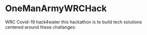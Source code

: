 # OneManArmyWRCHack
WRC Covid-19 hack4water this hackathon is to build tech solutions centered around these challanges:

